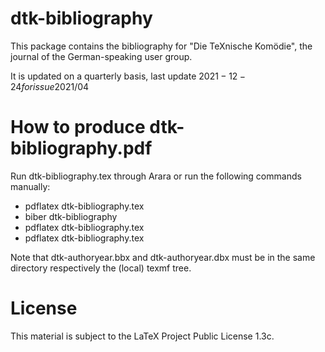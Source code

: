 # dtk-bibliography

This package contains the bibliography for "Die TeXnische Komödie", 
the journal of the German-speaking user group.

It is updated on a quarterly basis, last update $2021-12-24 for issue 2021/04$

# How to produce dtk-bibliography.pdf

Run dtk-bibliography.tex through Arara or run the following commands manually:

* pdflatex dtk-bibliography.tex
* biber dtk-bibliography
* pdflatex dtk-bibliography.tex
* pdflatex dtk-bibliography.tex

Note that dtk-authoryear.bbx and dtk-authoryear.dbx must be in the same directory
respectively the (local) texmf tree.

# License 

This material is subject to the LaTeX Project Public License 1.3c.
